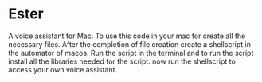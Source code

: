 # Ester
A voice assistant for Mac.
To use this code  in your mac for create all the necessary files. After the completion of file creation create a shellscript in the automator of macos. Run the script in the terminal and to run the script install all the libraries needed for the script. now run the shellscript to access your own voice assistant.
